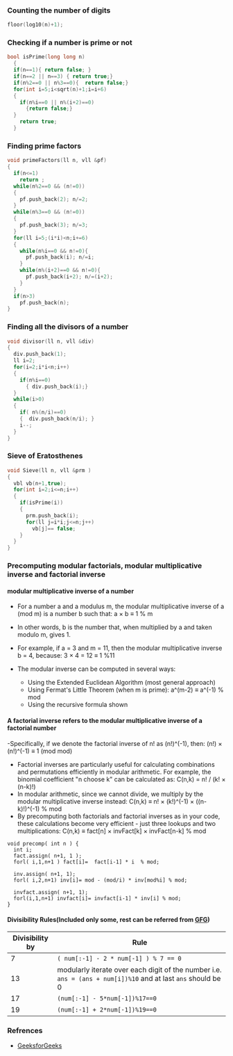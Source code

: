 ### Counting the number of digits
```cpp
floor(log10(n)+1);
```
### Checking if a number is prime or not
```cpp
bool isPrime(long long n)
  {
  if(n==1){ return false; }
  if(n==2 || n==3) { return true;}
  if(n%2==0 || n%3==0){  return false;}
  for(int i=5;i<sqrt(n)+1;i=i+6)
  {
    if(n%i==0 || n%(i+2)==0)
      {return false;}
  }
    return true;
  }
```
### Finding prime factors
```cpp
void primeFactors(ll n, vll &pf)
{
  if(n<=1)
    return ;
  while(n%2==0 && (n!=0))
  {
    pf.push_back(2); n/=2;
  }
  while(n%3==0 && (n!=0))
  {
    pf.push_back(3); n/=3;
  }
  for(ll i=5;(i*i)<n;i+=6)
  {
    while(n%i==0 && n!=0){
      pf.push_back(i); n/=i;
    }
    while(n%(i+2)==0 && n!=0){
      pf.push_back(i+2); n/=(i+2);
    }
  }
  if(n>3)
    pf.push_back(n);
}
```
### Finding all the divisors of a number
```cpp
void divisor(ll n, vll &div)
{
  div.push_back(1);
  ll i=2;
  for(i=2;i*i<n;i++)
  {
    if(n%i==0)
      { div.push_back(i);}
  }
  while(i>0)
  {
    if( n%(n/i)==0)
    {  div.push_back(n/i); }
    i--;
  }
}
```
### Sieve of Eratosthenes
```cpp
void Sieve(ll n, vll &prm )
{
  vbl vb(n+1,true);
  for(int i=2;i<=n;i++)
  {
    if(isPrime(i))
    {
      prm.push_back(i);
      for(ll j=i*i;j<=n;j++)
        vb[j]== false;
    }
  }
}
```
### Precomputing modular factorials, modular multiplicative inverse and factorial inverse

#### modular multiplicative inverse of a number
- For a number a and a modulus m, the modular multiplicative inverse of a (mod m) is a number b such that:
    a × b ≡ 1 % m

- In other words, b is the number that, when multiplied by a and taken modulo m, gives 1.

- For example, if a = 3 and m = 11, then the modular multiplicative inverse b = 4, because:
3 × 4 = 12 ≡ 1 %11
- The modular inverse can be computed in several ways:
  - Using the Extended Euclidean Algorithm (most general approach)
  - Using Fermat's Little Theorem (when m is prime): a^(m-2) ≡ a^(-1) % mod
  - Using the recursive formula shown

#### A factorial inverse refers to the modular multiplicative inverse of a factorial number
-Specifically, if we denote the factorial inverse of n! as (n!)^(-1), then:
  (n!) × (n!)^(-1) ≡ 1 (mod mod)

- Factorial inverses are particularly useful for calculating combinations and permutations efficiently in modular arithmetic. For example, the binomial coefficient "n choose k" can be calculated as:
  C(n,k) = n! / (k! × (n-k)!)
- In modular arithmetic, since we cannot divide, we multiply by the modular multiplicative inverse instead:
  C(n,k) ≡ n! × (k!)^(-1) × ((n-k)!)^(-1) % mod
- By precomputing both factorials and factorial inverses as in your code, these calculations become very efficient - just three lookups and two multiplications:
C(n,k) ≡ fact[n] × invFact[k] × invFact[n-k] %  mod

```
void precomp( int n ) {
  int i;
  fact.assign( n+1, 1 );
  forl( i,1,n+1 ) fact[i]=  fact[i-1] * i  % mod;

  inv.assign( n+1, 1);
  forl( i,2,n+1) inv[i]= mod - (mod/i) * inv[mod%i] % mod;
        
  invfact.assign( n+1, 1);
  forl(i,1,n+1) invfact[i]= invfact[i-1] * inv[i] % mod; 
}
```
#### Divisibility Rules(Included only some, rest can be referred from [GFG](https://www.geeksforgeeks.org/maths/divisibility-rules/))

| Divisibility by | Rule |
| --- | --- |
| 7   | `( num[:-1] - 2 * num[-1] ) % 7 == 0` |
| 13  | modularly iterate over each digit of the number i.e. `ans = (ans + num[i])%10` and at last `ans` should be 0 |
| 17  | `(num[:-1] - 5*num[-1])%17==0` |
| 19  | `(num[:-1] + 2*num[-1])%19==0` |

### Refrences
- [GeeksforGeeks](https://www.geeksforgeeks.org)